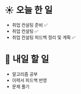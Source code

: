 # ☀️ 오늘 한 일
- 취업 컨설팅 준비 ✅
- 취업 컨설팅 ✅
- 취업 컨설팅 피드백 정리 및 계획 ✅



# 🚩 내일 할 일
- 알고리즘 공부
- 이력서 피드백 반영 
- 문제 풀기 
